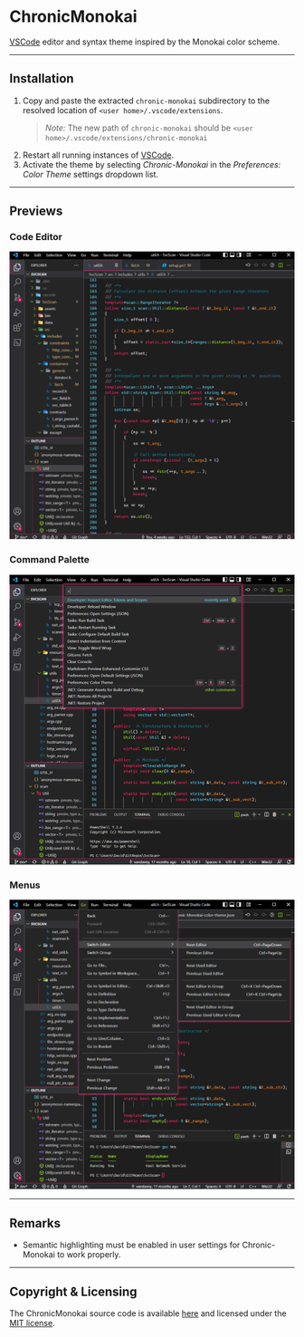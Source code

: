 # ChronicMonokai

[VSCode](https://code.visualstudio.com/) editor and syntax
theme inspired by the Monokai color scheme.

***

## Installation

1) Copy and paste the extracted `chronic-monokai` subdirectory to the
   resolved location of `<user home>/.vscode/extensions`.
    > *Note:* The new path of `chronic-monokai` should be
      `<user home>/.vscode/extensions/chronic-monokai`
2) Restart all running instances of [VSCode](https://code.visualstudio.com/).
3) Activate the theme by selecting *Chronic-Monokai* in the
   *Preferences: Color Theme* settings dropdown list.

***

## Previews

### Code Editor

<p align="center">
    <img src="assets/EditorSample.png" width=850em alt="code-editor">
</p>

### Command Palette

<p align="center">
    <img src="assets/CommandPaletteSample.png" width=850em alt="command-palette">
</p>

### Menus

<p align="center">
    <img src="assets/MenuSample.png" width=850em alt="menus">
</p>

***

## Remarks

* Semantic highlighting must be enabled in user settings
  for Chronic-Monokai to work properly.

***

## Copyright & Licensing

The ChronicMonokai source code is available
[here](https://github.com/vandavey/ChronicMonokai)
and licensed under the [MIT license](LICENSE.md).
